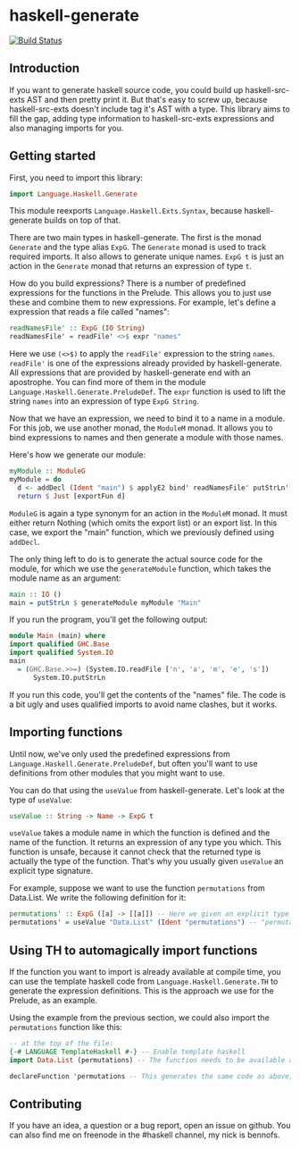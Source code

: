 haskell-generate
================

[![Build Status](https://secure.travis-ci.org/bennofs/haskell-generate.png?branch=master)](http://travis-ci.org/bennofs/haskell-generate)

## Introduction

If you want to generate haskell source code, you could build up haskell-src-exts AST and then pretty print it. But that's easy to screw up, because haskell-src-exts doesn't include tag it's AST with a type. This library aims to fill the gap, adding type information to haskell-src-exts expressions and also managing imports for you.

## Getting started

First, you need to import this library:

```haskell
import Language.Haskell.Generate
```

This module reexports `Language.Haskell.Exts.Syntax`, because haskell-generate builds on top of that.

There are two main types in haskell-generate. The first is the monad `Generate` and the type alias `ExpG`. The `Generate` monad is used to track required imports. It also allows to generate unique names. `ExpG t` is just an action in the `Generate` monad that returns an expression of type `t`.

How do you build expressions? There is a number of predefined expressions for the functions in the
Prelude. This allows you to just use these and combine them to new expressions. For example, let's define a expression that reads a file called "names":

```haskell 
readNamesFile' :: ExpG (IO String)
readNamesFile' = readFile' <>$ expr "names"
```

Here we use `(<>$)` to apply the `readFile'` expression to the string `names`. `readFile'` is one of the expressions already provided by haskell-generate. All expressions that are provided by haskell-generate end with an apostrophe. You can find more of them in the module `Language.Haskell.Generate.PreludeDef`. The `expr` function is used to lift the string `names` into an expression of type `ExpG String`.

Now that we have an expression, we need to bind it to a name in a module. For this job, we use another monad, the `ModuleM` monad. It allows you to bind expressions to names and then generate
a module with those names.

Here's how we generate our module:

```haskell
myModule :: ModuleG
myModule = do
  d <- addDecl (Ident "main") $ applyE2 bind' readNamesFile' putStrLn'
  return $ Just [exportFun d]
```

`ModuleG` is again a type synonym for an action in the `ModuleM` monad. It must either return Nothing (which omits the export list) or an export list. In this case, we export the "main" function, which we previously defined using `addDecl`.

The only thing left to do is to generate the actual source code for the module, for which we
use the `generateModule` function, which takes the module name as an argument:

```haskell
main :: IO ()
main = putStrLn $ generateModule myModule "Main"
```

If you run the program, you'll get the following output:

```haskell
module Main (main) where
import qualified GHC.Base
import qualified System.IO
main
  = (GHC.Base.>>=) (System.IO.readFile ['n', 'a', 'm', 'e', 's'])
      System.IO.putStrLn
```

If you run this code, you'll get the contents of the "names" file. The code is a bit ugly and uses
qualified imports to avoid name clashes, but it works.

## Importing functions

Until now, we've only used the predefined expressions from `Language.Haskell.Generate.PreludeDef`, but often you'll want to use definitions from other modules that you might want to use.

You can do that using the `useValue` from haskell-generate. Let's look at the type of `useValue`:

```haskell
useValue :: String -> Name -> ExpG t
```

`useValue` takes a module name in which the function is defined and the name of the function. It returns an expression of any type you which. This function is unsafe, because it cannot check that the returned type is actually the type of the function. That's why you usually given `useValue` an explicit type signature.

For example, suppose we want to use the function `permutations` from Data.List. We write the following definition for it:

```haskell
permutations' :: ExpG ([a] -> [[a]]) -- Here we given an explicit type for permutations'. This is not checked, so make sure it's actually right!
permutations' = useValue "Data.List" (Ident "permutations") -- "permutations" is an identifier, not a symbol, so we use the "Ident" constructor.
```

## Using TH to automagically import functions

If the function you want to import is already available at compile time, you can use the template haskell code from `Language.Haskell.Generate.TH` to generate the expression definitions. This is the approach we use for the Prelude, as an example.

Using the example from the previous section, we could also import the `permutations` function like this:

```haskell
-- at the top of the file:
{-# LANGUAGE TemplateHaskell #-} -- Enable template haskell
import Data.List (permutations) -- The function needs to be available at compile time

declareFunction 'permutations -- This generates the same code as above, but is more type-safe because you don't have to specify the type yourself.
```


## Contributing

If you have an idea, a question or a bug report, open an issue on github. You can also find me on freenode in the #haskell channel, my nick is bennofs.

